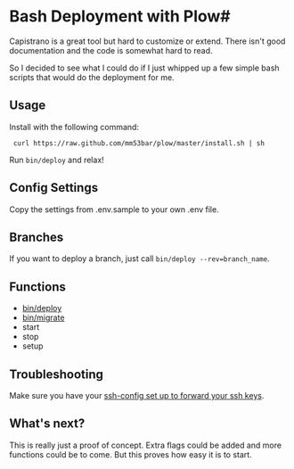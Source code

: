 # Bash Deployment with Plow#

Capistrano is a great tool but hard to customize or extend. There isn't good documentation and the code is somewhat hard to read.

So I decided to see what I could do if I just whipped up a few simple bash scripts that would do the deployment for me. 

## Usage ##

Install with the following command:

     curl https://raw.github.com/mm53bar/plow/master/install.sh | sh

Run `bin/deploy` and relax!

## Config Settings ##

Copy the settings from .env.sample to your own .env file.

## Branches ##

If you want to deploy a branch, just call `bin/deploy --rev=branch_name`.

## Functions ##

* [bin/deploy](https://github.com/mm53bar/plow/blob/master/bin/deploy)
* [bin/migrate](https://github.com/mm53bar/plow/blob/master/bin/migrate)
* start
* stop
* setup

## Troubleshooting ##

Make sure you have your [ssh-config set up to forward your ssh keys](https://help.github.com/articles/using-ssh-agent-forwarding).

## What's next? ##

This is really just a proof of concept. Extra flags could be added and more functions could be to come. But this proves how easy it is to start.
